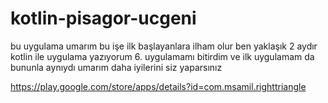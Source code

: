 # kotlin-pisagor-ucgeni

bu uygulama umarım bu işe ilk başlayanlara ilham olur ben yaklaşık 2 aydır kotlin ile uygulama yazıyorum 
6. uygulamamı bitirdim ve ilk uygulamam da bununla aynıydı umarım daha iyilerini siz yaparsınız

https://play.google.com/store/apps/details?id=com.msamil.righttriangle

